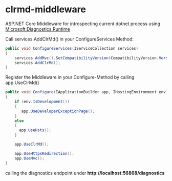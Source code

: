 # clrmd-middleware

ASP.NET Core Middleware for introspecting current dotnet process using [Microsoft.Diagnostics.Runtime](https://github.com/Microsoft/clrmd)

Call services.AddClrMd() in your ConfigureServices Method:

```cs
public void ConfigureServices(IServiceCollection services)
{
    services.AddMvc().SetCompatibilityVersion(CompatibilityVersion.Version_2_1);
    services.AddClrMd();
}
```

Register the Middleware in your Configure-Method by calling app.UseClrMd()

```cs
public void Configure(IApplicationBuilder app, IHostingEnvironment env)
{
    if (env.IsDevelopment())
    {
       app.UseDeveloperExceptionPage();
    }
    else
    {
      app.UseHsts();
    }

    app.UseClrMd();

    app.UseHttpsRedirection();
    app.UseMvc();
}
```

calling the diagnostics endpoint under **http://localhost:56868/diagnostics**
